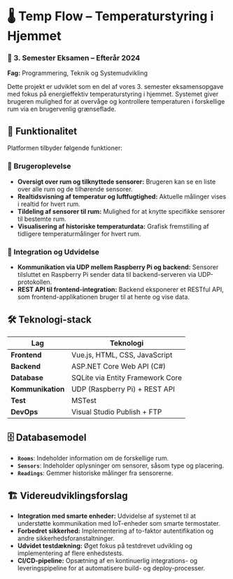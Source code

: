 # 🌡️ Temp Flow – Temperaturstyring i Hjemmet

 ### 📘 3. Semester Eksamen – Efterår 2024
**Fag:** Programmering, Teknik og Systemudvikling
 
 Dette projekt er udviklet som en del af vores 3. semester eksamensopgave med fokus på energieffektiv temperaturstyring i hjemmet. Systemet giver brugeren mulighed for at overvåge og kontrollere temperaturen i forskellige rum via en brugervenlig grænseflade.

## 🧩 Funktionalitet

Platformen tilbyder følgende funktioner:

### 📱 Brugeroplevelse
- **Oversigt over rum og tilknyttede sensorer:** Brugeren kan se en liste over alle rum og de tilhørende sensorer.
- **Realtidsvisning af temperatur og luftfugtighed:** Aktuelle målinger vises i realtid for hvert rum.
- **Tildeling af sensorer til rum:** Mulighed for at knytte specifikke sensorer til bestemte rum.
- **Visualisering af historiske temperaturdata:** Grafisk fremstilling af tidligere temperaturmålinger for hvert rum.

### 🔗 Integration og Udvidelse
- **Kommunikation via UDP mellem Raspberry Pi og backend:** Sensorer tilsluttet en Raspberry Pi sender data til backend-serveren via UDP-protokollen.
- **REST API til frontend-integration:** Backend eksponerer et RESTful API, som frontend-applikationen bruger til at hente og vise data.

## 🛠️ Teknologi-stack

| Lag          | Teknologi                        |
|--------------|----------------------------------|
| **Frontend** | Vue.js, HTML, CSS, JavaScript    |
| **Backend**  | ASP.NET Core Web API (C#)        |
| **Database** | SQLite via Entity Framework Core |
| **Kommunikation** | UDP (Raspberry Pi) + REST API |
| **Test**     | MSTest                           |
| **DevOps**   | Visual Studio Publish + FTP      |

## 🗄️ Databasemodel

- **`Rooms`**: Indeholder information om de forskellige rum.
- **`Sensors`**: Indeholder oplysninger om sensorer, såsom type og placering.
- **`Readings`**: Gemmer historiske målinger fra sensorerne.

## 🏗️ Videreudviklingsforslag

- **Integration med smarte enheder:** Udvidelse af systemet til at understøtte kommunikation med IoT-enheder som smarte termostater.
- **Forbedret sikkerhed:** Implementering af to-faktor autentifikation og andre sikkerhedsforanstaltninger.
- **Udvidet testdækning:** Øget fokus på testdrevet udvikling og implementering af flere enhedstests.
- **CI/CD-pipeline:** Opsætning af en kontinuerlig integrations- og leveringspipeline for at automatisere build- og deploy-processer.

